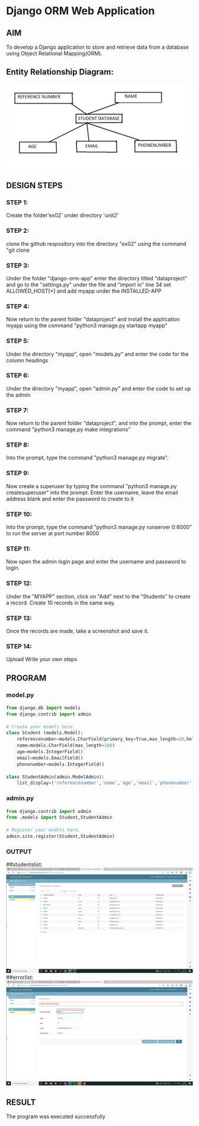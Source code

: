 # Django ORM Web Application

## AIM
To develop a Django application to store and retrieve data from a database using Object Relational Mapping(ORM).

## Entity Relationship Diagram:
![ERdiagram](ERdiagram.png)

## DESIGN STEPS

### STEP 1:
Create the folder'ex02' under directory 'unit2'

### STEP 2:
 clone the github respository into the directory "ex02" using the command "git clone <url>

### STEP 3:
Under the folder "django-orm-app" enter the directory titled "dataproject" and go to the "settings.py" under the file and "import in" line 34 set ALLOWED_HOST[*] and add myapp under the INSTALLED-APP

### STEP 4:
Now return to the parent folder "dataproject" and install the application myapp using the command "python3 manage.py startapp myapp"

### STEP 5:
Under the directory "myapp", open "models.py" and enter the code for the column headings 

### STEP 6:
Under the directory "myapp", open "admin.py" and enter the code to set up the admin 

### STEP 7:
Now return to the parent folder "dataproject", and into the prompt, enter the command "python3 manage.py make integrations"

### STEP 8: 
Into the prompt, type the command "python3 manage.py migrate".

### STEP 9: 
Now create a superuser by typing the command "python3 manage.py createsuperuser" into the prompt. Enter the username, leave the email address blank and enter the password to create to it

### STEP 10:
Into the prompt, type the command "python3 manage.py runserver 0:8000" to run the server at port number 8000

### STEP 11:
Now open the admin login page and enter the username and password to login.

### STEP 12:
Under the "MYAPP" section, click on "Add" next to the "Students" to create a record. Create 10 records in the same way.

### STEP 13:
Once the records are made, take a screenshot and save it.

### STEP 14:
Upload
Write your own steps

## PROGRAM

### model.py
```py
from django.db import models
from django.contrib import admin

# Create your models here.
class Student (models.Model):
    referencenumber=models.CharField(primary_key=True,max_length=20,help_text="reference number")
    name=models.CharField(max_length=100)
    age=models.IntegerField()
    email=models.EmailField()
    phonenumber=models.IntegerField()

class StudentAdmin(admin.ModelAdmin):
    list_display=('referencenumber','name','age','email','phonenumber')
```

### admin.py
```py
from django.contrib import admin
from .models import Student,StudentAdmin

# Register your models here.
admin.site.register(Student,StudentAdmin)
```

### OUTPUT

##studentslist:
![studentslist](studentslist.png)
##errorlist:
![errorlist](primarykeyerror.png)


## RESULT
The program was executed successfully